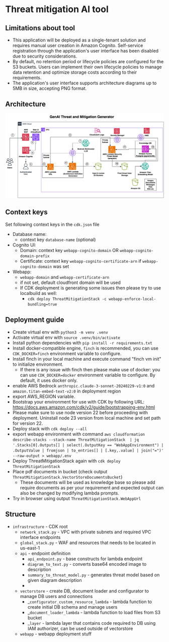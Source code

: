 # Threat mitigation AI tool

## Limitations about tool
- This application will be deployed as a single-tenant solution and requires manual user creation in Amazon Cognito. Self-service registration through the application's user interface has been disabled due to security considerations.
- By default, no retention period or lifecycle policies are configured for the S3 buckets. Users can implement their own lifecycle policies to manage data retention and optimize storage costs according to their requirements.
- The application's user interface supports architecture diagrams up to 5MB in size, accepting PNG format.

## Architecture

  <p align="center">
    <img src="threat-mitigation.jpg" alt="Architecture Image">
  </p>

## Context keys
Set following context keys in the `cdk.json` file
- Database name:
  - context key `database-name` (optional) 
- Cognito UI:
  - Domain: context key `webapp-cognito-domain` OR `webapp-cognito-domain-prefix`
  - Certificate: context key `webapp-cognito-certificate-arn` if `webapp-cognito-domain` was set
- Webapp: 
  - `webapp-domain` and `webapp-certificate-arn`
  - if not set, default cloudfront domain will be used
  - If CDK deployment is generating some issues then please try to use localbuild as well:
    - `cdk deploy ThreatMitigationStack -c webapp-enforce-local-bundling=true`

## Deployment guide
- Create virtual env with `python3 -m venv .venv`
- Activate virtual env with `source .venv/bin/activate`
- Install python dependencies with `pip install -r requirements.txt`
- Install docker-compatible engine, `finch` is recommended, you can use `CDK_DOCKER=finch` environment variable to configure.
- Install finch in your local machine and execute command "finch vm init" to initialize environment.
    - If there is any issue with finch then please make use of docker:  you can use `CDK_DOCKER=docker` environment variable to configure. By default, it uses docker only.
- enable AWS Bedrock `anthropic.claude-3-sonnet-20240229-v1:0` and `amazon.titan-embed-text-v2:0` in deployment region
- export AWS_REGION variable. 
- Bootstrap your environment for use with CDK by following URL: https://docs.aws.amazon.com/cdk/v2/guide/bootstrapping-env.html
- Please make sure to use node version 22 before proceeding with deployment. Uninstall node 23 version from local machine and set path for version 22.
- Deploy stack with `cdk deploy --all`
- export webapp environment with command `aws cloudformation describe-stacks --stack-name ThreatMitigationStack  | jq '.Stacks[0].Outputs[] | select(.OutputKey == "WebAppEnvironment") | .OutputValue | fromjson | to_entries[] | [.key,.value] | join("=")' --raw-output > webapp/.env`
- Deploy ThreatMitigationStack again with `cdk deploy ThreatMitigationStack`
- Place pdf documents in bucket (check output `ThreatMitigationStack.VectorStoreDocumentsBucket`)
  - These documents will be used as knowledge base so please add require documents as per your requirement and expected output can also be changed by modifying lambda prompts.
- Try in browser using output `ThreatMitigationStack.WebAppUrl`

## Structure

- `infrastructure` - CDK root
  - `network_stack.py` - VPC with private subnets and required VPC interface endpoints
  - `global_stack.py` - WAF and resources that needs to be located in us-east-1
  - `api` - endpoint definition
    - `api_endpoint.py` - base constructs for lambda endpoint
    - `diagram_to_text.py` - converts base64 encoded image to description
    - `summary_to_threat_model.py` - generates threat model based on given diagram description
    - 
  - `vectorstore` - create DB, document loader and configurator to manage DB users and connections
    - _`configurator_custom_resource_lambda` - lambda function to create initial DB schema and manage users
    - _`document_loader_lambda` - lambda function to load files from S3 bucket
    - _`layer` - lambda layer that contains code required to DB using IAM authorizer, can be used outside of vectorstore
  - `webapp` - webapp deployment stuff
